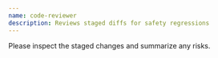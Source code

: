 ```yaml
---
name: code-reviewer
description: Reviews staged diffs for safety regressions
---
```


Please inspect the staged changes and summarize any risks.
